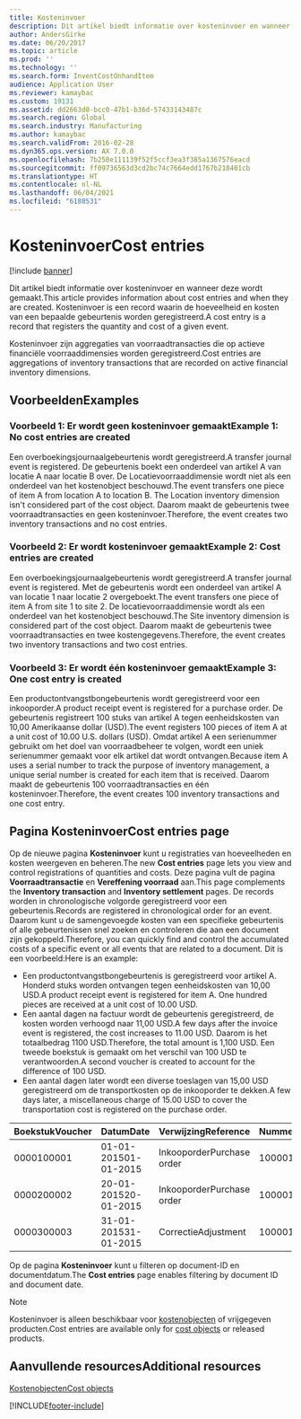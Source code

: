 ```yaml
---
title: Kosteninvoer
description: Dit artikel biedt informatie over kosteninvoer en wanneer deze wordt gemaakt. Kosteninvoer is een record waarin de hoeveelheid en kosten van een bepaalde gebeurtenis worden geregistreerd.
author: AndersGirke
ms.date: 06/20/2017
ms.topic: article
ms.prod: ''
ms.technology: ''
ms.search.form: InventCostOnhandItem
audience: Application User
ms.reviewer: kamaybac
ms.custom: 19131
ms.assetid: dd2663d8-bcc0-47b1-b36d-57433143487c
ms.search.region: Global
ms.search.industry: Manufacturing
ms.author: kamaybac
ms.search.validFrom: 2016-02-28
ms.dyn365.ops.version: AX 7.0.0
ms.openlocfilehash: 7b258e111139f52f5ccf3ea3f385a1367576eacd
ms.sourcegitcommit: ff09736563d3cd2bc74c7664edd1767b218401cb
ms.translationtype: HT
ms.contentlocale: nl-NL
ms.lasthandoff: 06/04/2021
ms.locfileid: "6188531"
---
```

# <a name="cost-entries"></a><span data-ttu-id="34c09-104">Kosteninvoer</span><span class="sxs-lookup"><span data-stu-id="34c09-104">Cost entries</span></span>

[!include [banner](../includes/banner.md)]

<span data-ttu-id="34c09-105">Dit artikel biedt informatie over kosteninvoer en wanneer deze wordt gemaakt.</span><span class="sxs-lookup"><span data-stu-id="34c09-105">This article provides information about cost entries and when they are created.</span></span> <span data-ttu-id="34c09-106">Kosteninvoer is een record waarin de hoeveelheid en kosten van een bepaalde gebeurtenis worden geregistreerd.</span><span class="sxs-lookup"><span data-stu-id="34c09-106">A cost entry is a record that registers the quantity and cost of a given event.</span></span>

<span data-ttu-id="34c09-107">Kosteninvoer zijn aggregaties van voorraadtransacties die op actieve financiële voorraaddimensies worden geregistreerd.</span><span class="sxs-lookup"><span data-stu-id="34c09-107">Cost entries are aggregations of inventory transactions that are recorded on active financial inventory dimensions.</span></span>

## <a name="examples"></a><span data-ttu-id="34c09-108">Voorbeelden</span><span class="sxs-lookup"><span data-stu-id="34c09-108">Examples</span></span>
### <a name="example-1-no-cost-entries-are-created"></a><span data-ttu-id="34c09-109">Voorbeeld 1: Er wordt geen kosteninvoer gemaakt</span><span class="sxs-lookup"><span data-stu-id="34c09-109">Example 1: No cost entries are created</span></span>

<span data-ttu-id="34c09-110">Een overboekingsjournaalgebeurtenis wordt geregistreerd.</span><span class="sxs-lookup"><span data-stu-id="34c09-110">A transfer journal event is registered.</span></span> <span data-ttu-id="34c09-111">De gebeurtenis boekt een onderdeel van artikel A van locatie A naar locatie B over. De Locatievoorraaddimensie wordt niet als een onderdeel van het kostenobject beschouwd.</span><span class="sxs-lookup"><span data-stu-id="34c09-111">The event transfers one piece of item A from location A to location B. The Location inventory dimension isn't considered part of the cost object.</span></span> <span data-ttu-id="34c09-112">Daarom maakt de gebeurtenis twee voorraadtransacties en geen kosteninvoer.</span><span class="sxs-lookup"><span data-stu-id="34c09-112">Therefore, the event creates two inventory transactions and no cost entries.</span></span>

### <a name="example-2-cost-entries-are-created"></a><span data-ttu-id="34c09-113">Voorbeeld 2: Er wordt kosteninvoer gemaakt</span><span class="sxs-lookup"><span data-stu-id="34c09-113">Example 2: Cost entries are created</span></span>

<span data-ttu-id="34c09-114">Een overboekingsjournaalgebeurtenis wordt geregistreerd.</span><span class="sxs-lookup"><span data-stu-id="34c09-114">A transfer journal event is registered.</span></span> <span data-ttu-id="34c09-115">Met de gebeurtenis wordt een onderdeel van artikel A van locatie 1 naar locatie 2 overgeboekt.</span><span class="sxs-lookup"><span data-stu-id="34c09-115">The event transfers one piece of item A from site 1 to site 2.</span></span> <span data-ttu-id="34c09-116">De locatievoorraaddimensie wordt als een onderdeel van het kostenobject beschouwd.</span><span class="sxs-lookup"><span data-stu-id="34c09-116">The Site inventory dimension is considered part of the cost object.</span></span> <span data-ttu-id="34c09-117">Daarom maakt de gebeurtenis twee voorraadtransacties en twee kostengegevens.</span><span class="sxs-lookup"><span data-stu-id="34c09-117">Therefore, the event creates two inventory transactions and two cost entries.</span></span>

### <a name="example-3-one-cost-entry-is-created"></a><span data-ttu-id="34c09-118">Voorbeeld 3: Er wordt één kosteninvoer gemaakt</span><span class="sxs-lookup"><span data-stu-id="34c09-118">Example 3: One cost entry is created</span></span>

<span data-ttu-id="34c09-119">Een productontvangstbongebeurtenis wordt geregistreerd voor een inkooporder.</span><span class="sxs-lookup"><span data-stu-id="34c09-119">A product receipt event is registered for a purchase order.</span></span> <span data-ttu-id="34c09-120">De gebeurtenis registreert 100 stuks van artikel A tegen eenheidskosten van 10,00 Amerikaanse dollar (USD).</span><span class="sxs-lookup"><span data-stu-id="34c09-120">The event registers 100 pieces of item A at a unit cost of 10.00 U.S. dollars (USD).</span></span> <span data-ttu-id="34c09-121">Omdat artikel A een serienummer gebruikt om het doel van voorraadbeheer te volgen, wordt een uniek serienummer gemaakt voor elk artikel dat wordt ontvangen.</span><span class="sxs-lookup"><span data-stu-id="34c09-121">Because item A uses a serial number to track the purpose of inventory management, a unique serial number is created for each item that is received.</span></span> <span data-ttu-id="34c09-122">Daarom maakt de gebeurtenis 100 voorraadtransacties en één kosteninvoer.</span><span class="sxs-lookup"><span data-stu-id="34c09-122">Therefore, the event creates 100 inventory transactions and one cost entry.</span></span>

## <a name="cost-entries-page"></a><span data-ttu-id="34c09-123">Pagina Kosteninvoer</span><span class="sxs-lookup"><span data-stu-id="34c09-123">Cost entries page</span></span>
<span data-ttu-id="34c09-124">Op de nieuwe pagina **Kosteninvoer** kunt u registraties van hoeveelheden en kosten weergeven en beheren.</span><span class="sxs-lookup"><span data-stu-id="34c09-124">The new **Cost entries** page lets you view and control registrations of quantities and costs.</span></span> <span data-ttu-id="34c09-125">Deze pagina vult de pagina **Voorraadtransactie** en **Vereffening voorraad** aan.</span><span class="sxs-lookup"><span data-stu-id="34c09-125">This page complements the **Inventory transaction** and **Inventory settlement** pages.</span></span> <span data-ttu-id="34c09-126">De records worden in chronologische volgorde geregistreerd voor een gebeurtenis.</span><span class="sxs-lookup"><span data-stu-id="34c09-126">Records are registered in chronological order for an event.</span></span> <span data-ttu-id="34c09-127">Daarom kunt u de samengevoegde kosten van een specifieke gebeurtenis of alle gebeurtenissen snel zoeken en controleren die aan een document zijn gekoppeld.</span><span class="sxs-lookup"><span data-stu-id="34c09-127">Therefore, you can quickly find and control the accumulated costs of a specific event or all events that are related to a document.</span></span> <span data-ttu-id="34c09-128">Dit is een voorbeeld:</span><span class="sxs-lookup"><span data-stu-id="34c09-128">Here is an example:</span></span>

-   <span data-ttu-id="34c09-129">Een productontvangstbongebeurtenis is geregistreerd voor artikel A. Honderd stuks worden ontvangen tegen eenheidskosten van 10,00 USD.</span><span class="sxs-lookup"><span data-stu-id="34c09-129">A product receipt event is registered for item A. One hundred pieces are received at a unit cost of 10.00 USD.</span></span>
-   <span data-ttu-id="34c09-130">Een aantal dagen na factuur wordt de gebeurtenis geregistreerd, de kosten worden verhoogd naar 11,00 USD.</span><span class="sxs-lookup"><span data-stu-id="34c09-130">A few days after the invoice event is registered, the cost increases to 11.00 USD.</span></span> <span data-ttu-id="34c09-131">Daarom is het totaalbedrag 1100 USD.</span><span class="sxs-lookup"><span data-stu-id="34c09-131">Therefore, the total amount is 1,100 USD.</span></span> <span data-ttu-id="34c09-132">Een tweede boekstuk is gemaakt om het verschil van 100 USD te verantwoorden.</span><span class="sxs-lookup"><span data-stu-id="34c09-132">A second voucher is created to account for the difference of 100 USD.</span></span>
-   <span data-ttu-id="34c09-133">Een aantal dagen later wordt een diverse toeslagen van 15,00 USD geregistreerd om de transportkosten op de inkooporder te dekken.</span><span class="sxs-lookup"><span data-stu-id="34c09-133">A few days later, a miscellaneous charge of 15.00 USD to cover the transportation cost is registered on the purchase order.</span></span>

| <span data-ttu-id="34c09-134">Boekstuk</span><span class="sxs-lookup"><span data-stu-id="34c09-134">Voucher</span></span> | <span data-ttu-id="34c09-135">Datum</span><span class="sxs-lookup"><span data-stu-id="34c09-135">Date</span></span>       | <span data-ttu-id="34c09-136">Verwijzing</span><span class="sxs-lookup"><span data-stu-id="34c09-136">Reference</span></span>      | <span data-ttu-id="34c09-137">Nummer</span><span class="sxs-lookup"><span data-stu-id="34c09-137">Number</span></span> | <span data-ttu-id="34c09-138">Partij-ID</span><span class="sxs-lookup"><span data-stu-id="34c09-138">Lot ID</span></span>  | <span data-ttu-id="34c09-139">Hoeveelheid</span><span class="sxs-lookup"><span data-stu-id="34c09-139">Quantity</span></span> | <span data-ttu-id="34c09-140">Bedrag</span><span class="sxs-lookup"><span data-stu-id="34c09-140">Amount</span></span>  |
|---------|------------|----------------|--------|---------|---------------|----|
| <span data-ttu-id="34c09-141">00001</span><span class="sxs-lookup"><span data-stu-id="34c09-141">00001</span></span>   | <span data-ttu-id="34c09-142">01-01-2015</span><span class="sxs-lookup"><span data-stu-id="34c09-142">01-01-2015</span></span> | <span data-ttu-id="34c09-143">Inkooporder</span><span class="sxs-lookup"><span data-stu-id="34c09-143">Purchase order</span></span> | <span data-ttu-id="34c09-144">100001</span><span class="sxs-lookup"><span data-stu-id="34c09-144">100001</span></span> | <span data-ttu-id="34c09-145">0000101</span><span class="sxs-lookup"><span data-stu-id="34c09-145">0000101</span></span> | <span data-ttu-id="34c09-146">100,00</span><span class="sxs-lookup"><span data-stu-id="34c09-146">100.00</span></span>   | <span data-ttu-id="34c09-147">1000.00</span><span class="sxs-lookup"><span data-stu-id="34c09-147">1000.00</span></span> |
| <span data-ttu-id="34c09-148">00002</span><span class="sxs-lookup"><span data-stu-id="34c09-148">00002</span></span>   | <span data-ttu-id="34c09-149">20-01-2015</span><span class="sxs-lookup"><span data-stu-id="34c09-149">20-01-2015</span></span> | <span data-ttu-id="34c09-150">Inkooporder</span><span class="sxs-lookup"><span data-stu-id="34c09-150">Purchase order</span></span> | <span data-ttu-id="34c09-151">100001</span><span class="sxs-lookup"><span data-stu-id="34c09-151">100001</span></span> | <span data-ttu-id="34c09-152">0000101</span><span class="sxs-lookup"><span data-stu-id="34c09-152">0000101</span></span> |          | <span data-ttu-id="34c09-153">100,00</span><span class="sxs-lookup"><span data-stu-id="34c09-153">100.00</span></span>  |
| <span data-ttu-id="34c09-154">00003</span><span class="sxs-lookup"><span data-stu-id="34c09-154">00003</span></span>   | <span data-ttu-id="34c09-155">31-01-2015</span><span class="sxs-lookup"><span data-stu-id="34c09-155">31-01-2015</span></span> | <span data-ttu-id="34c09-156">Correctie</span><span class="sxs-lookup"><span data-stu-id="34c09-156">Adjustment</span></span>     | <span data-ttu-id="34c09-157">100001</span><span class="sxs-lookup"><span data-stu-id="34c09-157">100001</span></span> | <span data-ttu-id="34c09-158">0000101</span><span class="sxs-lookup"><span data-stu-id="34c09-158">0000101</span></span> |          | <span data-ttu-id="34c09-159">15,00</span><span class="sxs-lookup"><span data-stu-id="34c09-159">15.00</span></span>   |

<span data-ttu-id="34c09-160">Op de pagina **Kosteninvoer** kunt u filteren op document-ID en documentdatum.</span><span class="sxs-lookup"><span data-stu-id="34c09-160">The **Cost entries** page enables filtering by document ID and document date.</span></span> 

> [!NOTE]
> <span data-ttu-id="34c09-161">Kosteninvoer is alleen beschikbaar voor [kostenobjecten](cost-object.md) of vrijgegeven producten.</span><span class="sxs-lookup"><span data-stu-id="34c09-161">Cost entries are available only for [cost objects](cost-object.md) or released products.</span></span>

## <a name="additional-resources"></a><span data-ttu-id="34c09-162">Aanvullende resources</span><span class="sxs-lookup"><span data-stu-id="34c09-162">Additional resources</span></span>

[<span data-ttu-id="34c09-163">Kostenobjecten</span><span class="sxs-lookup"><span data-stu-id="34c09-163">Cost objects</span></span>](cost-object.md)





[!INCLUDE[footer-include](../../includes/footer-banner.md)]